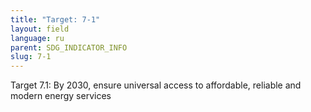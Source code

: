```yaml
---
title: "Target: 7-1"
layout: field
language: ru
parent: SDG_INDICATOR_INFO
slug: 7-1
---
```

Target 7.1: By 2030, ensure universal access to affordable, reliable and modern energy services